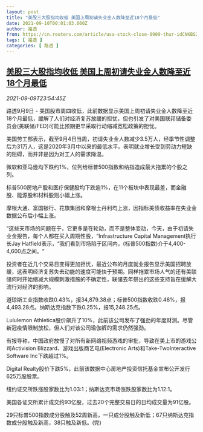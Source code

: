 ```yaml
---
layout: post
title: "美股三大股指均收低 美国上周初请失业金人数降至近18个月最低"
date: 2021-09-10T00:01:03.000Z
author: 路透
from: https://cn.reuters.com/article/usa-stock-close-0909-thur-idCNKBS2G52EK
tags: [ 路透 ]
categories: [ 路透 ]
---
```

<!--1631232063000-->
[美股三大股指均收低 美国上周初请失业金人数降至近18个月最低](https://cn.reuters.com/article/usa-stock-close-0909-thur-idCNKBS2G52EK)
------

<div>
<div><i>2021-09-09T23:54:45Z</i></div><p>路透9月9日 - 美国股市周四收低，此前数据显示美国上周初请失业金人数降至近18个月最低，缓解了人们对经济复苏放缓的担忧，但也引发了对美国联邦储备委员会(美联储/FED)可能比预期更早采取行动缩减宽松政策的担忧。</p><p>美国劳工部表示，截至9月4日当周，初请失业金人数减少3.5万人，经季节性调整后为31万人，这是2020年3月中以来的最低水平。表明就业增长受到劳动力短缺的阻碍，而并非是因为对工人的需求降温。</p><p>微软和亚马逊均下跌约1%，位列给标普500指数和纳指造成最大拖累的个股之列。</p><p>标普500房地产股和医疗保健股均下跌逾1%，在11个板块中表现最差，而金融股、能源股和材料股则小幅上涨。</p><p>摩根大通、富国银行、花旗集团和摩根士丹利均上涨，因指标美债收益率在失业金数据公布后小幅上涨。</p><p>“这些天市场的问题在于，它更多是在轮动，而不是整体变动，今天，由于初请失业金报告，每个人都在买入周期性股，“Infrastructure Capital Management执行长Jay Hatfield表示，“我们看到市场陷于区间内，(标普500指数)介于4,400-4,600点之间。“</p><p>投资者在近几个交易日变得更加担忧，最近公布的月度就业报告显示美国招聘放缓，这表明经济复苏失去动能的速度可能快于预期。同样拖累市场人气的还有美联储何时开始缩减大规模刺激措施的不确定性，联储去年祭出的这些支持旨在缓解大流行对经济的影响。</p><p>道琼斯工业指数收跌0.43%，报34,879.38点；标普500指数收跌0.46%，报4,493.28点。纳斯达克指数下跌0.25%，报15,248.25点。</p><p>Lululemon Athletica股价飙升了10%，此前该公司发布了强劲的年度财测。尽管新冠疫情限制放松，但人们对该公司瑜伽裤的需求仍然强劲。</p><p>有报导称，中国政府放慢了对所有新网络视频游戏的审批，导致在美上市的游戏公司Activision Blizzard、游戏出版商艺电(Electronic Arts)和Take-TwoInteractive Software Inc下跌超过1%。</p><p>Digital Realty股价下跌5%，此前该数据中心房地产投资信托基金宣布公开发行625万股股票。</p><p>纽约证交所跌涨股家数比为1.03:1；纳斯达克市场涨跌股家数比为1.12:1。</p><p>美国各证交所累计成交约93亿股，过去20个完整交易日的日均成交量为91亿股。</p><p>29只标普500指数成分股触及52周新高，一只成分股触及新低；67只纳斯达克指数成分股触及新高，38只触及新低。(完)</p>
</div>
